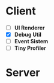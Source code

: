 # **Client**

- [ ] **UI Renderer** 
- [x] **Debug Util**
- [ ] **Event Sistem**
- [ ] **Tiny Profiler**

# **Server**

